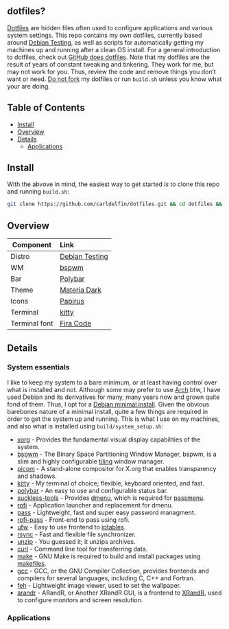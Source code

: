 ## dotfiles?

[Dotfiles](https://en.wikipedia.org/wiki/Hidden_file_and_hidden_directory#Unix_and_Unix-like_environments) are hidden files often used to configure applications and various system settings. This repo contains my own dotfiles, currently based around [Debian Testing](https://wiki.debian.org/DebianTesting), as well as scripts for automatically getting my machines up and running after a clean OS install. For a general introduction to dotfiles, check out [GitHub does dotfiles](https://dotfiles.github.io/). Note that my dotfiles are the result of years of constant tweaking and tinkering. They work for me, but may not work for you. Thus, review the code and remove things you don’t want or need. [Do not fork](https://www.anishathalye.com/2014/08/03/managing-your-dotfiles/) my dotfiles or run `build.sh` unless you know what your are doing.

## Table of Contents

* [Install](#install)
* [Overview](#overview)
* [Details](#details)
    * [Applications](#applications)

## Install <a name = "install"></a>

With the abvove in mind, the easiest way to get started *is* to clone this repo and running `build.sh`:

```bash
git clone https://github.com/carldelfin/dotfiles.git && cd dotfiles && bash build.sh
```

## Overview <a name = "overview"></a>

| Component           | Link                                            |
| --------------------| :-----------------------------------------------|
| Distro              | [Debian Testing](https://wiki.debian.org/DebianTesting)|
| WM                  | [bspwm](https://github.com/baskerville/bspwm)|
| Bar                 | [Polybar](https://github.com/polybar/polybar)|
| Theme               | [Materia Dark](https://github.com/nana-4/materia-theme)|
| Icons               | [Papirus](https://github.com/PapirusDevelopmentTeam/papirus-icon-theme)|
| Terminal            | [kitty](https://sw.kovidgoyal.net/kitty/)|
| Terminal font       | [Fira Code](https://github.com/tonsky/FiraCode)|

## Details <a name = "details"></a>

### System essentials <a name = "system_essentials"></a>

I like to keep my system to a bare minimum, or at least having control over what is installed and not. Although some may prefer to use [Arch](https://archlinux.org/) btw, I have used Debian and its derivatives for many, many years now and grown quite fond of them. Thus, I opt for a [Debian minimal install](https://www.debian.org/CD/netinst/). Given the obvious barebones nature of a minimal install, quite a few things are required in order to get the system up and running. This is what I use on my machines, and also what is installed using `build/system_setup.sh`:

* [xorg](https://www.x.org/wiki/) - Provides the fundamental visual display capabilities of the system.
* [bspwm](https://github.com/baskerville/bspwm) - The Binary Space Partitioning Window Manager, bspwm, is a slim and highly configurable [tiling](https://en.wikipedia.org/wiki/Tiling_window_manager) window manager.
* [picom](https://github.com/yshui/picom) - A stand-alone compositor for X.org that enables transparency and shadows.
* [kitty](https://sw.kovidgoyal.net/kitty/) - My terminal of choice; flexible, keyboard oriented, and fast.
* [polybar](https://github.com/polybar/polybar) - An easy to use and configurable status bar.
* [suckless-tools](https://tools.suckless.org/) - Provides [dmenu](https://tools.suckless.org/dmenu/), which is required for [passmenu](https://git.zx2c4.com/password-store/tree/contrib/dmenu/passmenu).
* [rofi](https://github.com/davatorium/rofi) - Application launcher and replacement for dmenu.
* [pass](https://www.passwordstore.org/) - Lightweight, fast and super easy password managment. 
* [rofi-pass](https://github.com/carnager/rofi-pass) - Front-end to pass using rofi.
* [ufw](https://wiki.ubuntu.com/UncomplicatedFirewall) - Easy to use frontend to [iptables](https://linux.die.net/man/8/iptables).
* [rsync](https://linux.die.net/man/1/rsync) - Fast and flexible file synchronizer.
* [unzip](https://linux.die.net/man/1/unzip) - You guessed it; it unzips archives.
* [curl](https://curl.se/) - Command line tool for transferring data.
* [make](https://www.gnu.org/software/make/) - GNU Make is required to build and install packages using [makefiles](https://www.gnu.org/software/make/manual/make.html#Introduction).
* [gcc](https://gcc.gnu.org/) - GCC, or the GNU Compiler Collection, provides frontends and compilers for several languages, including C, C++ and Fortran.
* [feh](https://feh.finalrewind.org/) - Lightweight image viewer, used to set the wallpaper.
* [arandr](https://christian.amsuess.com/tools/arandr/) - ARandR, or Another XRandR GUI, is a frontend to [XRandR](https://www.x.org/wiki/Projects/XRandR/), used to configure monitors and screen resolution.

### Applications <a name = "applications"></a>

#### 
